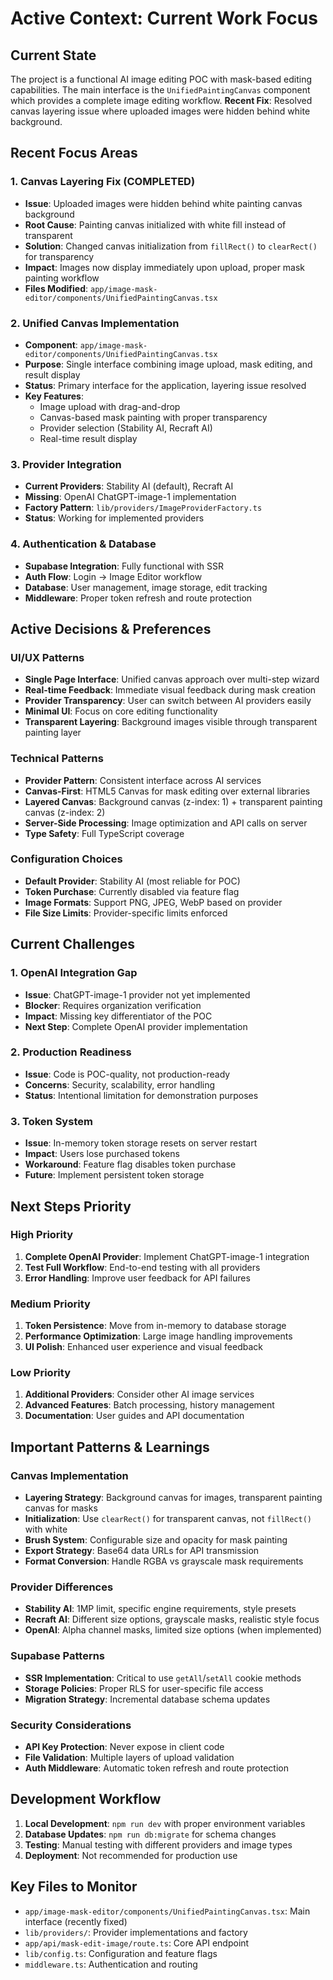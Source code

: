 # Active Context: Current Work Focus

## Current State
The project is a functional AI image editing POC with mask-based editing capabilities. The main interface is the `UnifiedPaintingCanvas` component which provides a complete image editing workflow. **Recent Fix**: Resolved canvas layering issue where uploaded images were hidden behind white background.

## Recent Focus Areas

### 1. **Canvas Layering Fix (COMPLETED)**
- **Issue**: Uploaded images were hidden behind white painting canvas background
- **Root Cause**: Painting canvas initialized with white fill instead of transparent
- **Solution**: Changed canvas initialization from `fillRect()` to `clearRect()` for transparency
- **Impact**: Images now display immediately upon upload, proper mask painting workflow
- **Files Modified**: `app/image-mask-editor/components/UnifiedPaintingCanvas.tsx`

### 2. **Unified Canvas Implementation**
- **Component**: `app/image-mask-editor/components/UnifiedPaintingCanvas.tsx`
- **Purpose**: Single interface combining image upload, mask editing, and result display
- **Status**: Primary interface for the application, layering issue resolved
- **Key Features**:
  - Image upload with drag-and-drop
  - Canvas-based mask painting with proper transparency
  - Provider selection (Stability AI, Recraft AI)
  - Real-time result display

### 3. **Provider Integration**
- **Current Providers**: Stability AI (default), Recraft AI
- **Missing**: OpenAI ChatGPT-image-1 implementation
- **Factory Pattern**: `lib/providers/ImageProviderFactory.ts`
- **Status**: Working for implemented providers

### 4. **Authentication & Database**
- **Supabase Integration**: Fully functional with SSR
- **Auth Flow**: Login → Image Editor workflow
- **Database**: User management, image storage, edit tracking
- **Middleware**: Proper token refresh and route protection

## Active Decisions & Preferences

### UI/UX Patterns
- **Single Page Interface**: Unified canvas approach over multi-step wizard
- **Real-time Feedback**: Immediate visual feedback during mask creation
- **Provider Transparency**: User can switch between AI providers easily
- **Minimal UI**: Focus on core editing functionality
- **Transparent Layering**: Background images visible through transparent painting layer

### Technical Patterns
- **Provider Pattern**: Consistent interface across AI services
- **Canvas-First**: HTML5 Canvas for mask editing over external libraries
- **Layered Canvas**: Background canvas (z-index: 1) + transparent painting canvas (z-index: 2)
- **Server-Side Processing**: Image optimization and API calls on server
- **Type Safety**: Full TypeScript coverage

### Configuration Choices
- **Default Provider**: Stability AI (most reliable for POC)
- **Token Purchase**: Currently disabled via feature flag
- **Image Formats**: Support PNG, JPEG, WebP based on provider
- **File Size Limits**: Provider-specific limits enforced

## Current Challenges

### 1. **OpenAI Integration Gap**
- **Issue**: ChatGPT-image-1 provider not yet implemented
- **Blocker**: Requires organization verification
- **Impact**: Missing key differentiator of the POC
- **Next Step**: Complete OpenAI provider implementation

### 2. **Production Readiness**
- **Issue**: Code is POC-quality, not production-ready
- **Concerns**: Security, scalability, error handling
- **Status**: Intentional limitation for demonstration purposes

### 3. **Token System**
- **Issue**: In-memory token storage resets on server restart
- **Impact**: Users lose purchased tokens
- **Workaround**: Feature flag disables token purchase
- **Future**: Implement persistent token storage

## Next Steps Priority

### High Priority
1. **Complete OpenAI Provider**: Implement ChatGPT-image-1 integration
2. **Test Full Workflow**: End-to-end testing with all providers
3. **Error Handling**: Improve user feedback for API failures

### Medium Priority
1. **Token Persistence**: Move from in-memory to database storage
2. **Performance Optimization**: Large image handling improvements
3. **UI Polish**: Enhanced user experience and visual feedback

### Low Priority
1. **Additional Providers**: Consider other AI image services
2. **Advanced Features**: Batch processing, history management
3. **Documentation**: User guides and API documentation

## Important Patterns & Learnings

### Canvas Implementation
- **Layering Strategy**: Background canvas for images, transparent painting canvas for masks
- **Initialization**: Use `clearRect()` for transparent canvas, not `fillRect()` with white
- **Brush System**: Configurable size and opacity for mask painting
- **Export Strategy**: Base64 data URLs for API transmission
- **Format Conversion**: Handle RGBA vs grayscale mask requirements

### Provider Differences
- **Stability AI**: 1MP limit, specific engine requirements, style presets
- **Recraft AI**: Different size options, grayscale masks, realistic style focus
- **OpenAI**: Alpha channel masks, limited size options (when implemented)

### Supabase Patterns
- **SSR Implementation**: Critical to use `getAll`/`setAll` cookie methods
- **Storage Policies**: Proper RLS for user-specific file access
- **Migration Strategy**: Incremental database schema updates

### Security Considerations
- **API Key Protection**: Never expose in client code
- **File Validation**: Multiple layers of upload validation
- **Auth Middleware**: Automatic token refresh and route protection

## Development Workflow
1. **Local Development**: `npm run dev` with proper environment variables
2. **Database Updates**: `npm run db:migrate` for schema changes
3. **Testing**: Manual testing with different providers and image types
4. **Deployment**: Not recommended for production use

## Key Files to Monitor
- `app/image-mask-editor/components/UnifiedPaintingCanvas.tsx`: Main interface (recently fixed)
- `lib/providers/`: Provider implementations and factory
- `app/api/mask-edit-image/route.ts`: Core API endpoint
- `lib/config.ts`: Configuration and feature flags
- `middleware.ts`: Authentication and routing
